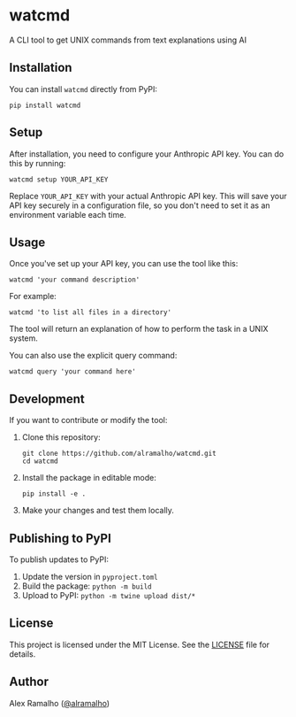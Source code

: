 # watcmd

A CLI tool to get UNIX commands from text explanations using AI

## Installation

You can install `watcmd` directly from PyPI:

```
pip install watcmd
```

## Setup

After installation, you need to configure your Anthropic API key. You can do this by running:

```
watcmd setup YOUR_API_KEY
```

Replace `YOUR_API_KEY` with your actual Anthropic API key. This will save your API key securely in a configuration file, so you don't need to set it as an environment variable each time.

## Usage

Once you've set up your API key, you can use the tool like this:

```
watcmd 'your command description'
```

For example:

```
watcmd 'to list all files in a directory'
```

The tool will return an explanation of how to perform the task in a UNIX system.

You can also use the explicit query command:

```
watcmd query 'your command here'
```

## Development

If you want to contribute or modify the tool:

1. Clone this repository:
   ```
   git clone https://github.com/alramalho/watcmd.git
   cd watcmd
   ```

2. Install the package in editable mode:
   ```
   pip install -e .
   ```

3. Make your changes and test them locally.

## Publishing to PyPI

To publish updates to PyPI:

1. Update the version in `pyproject.toml`
2. Build the package: `python -m build`
3. Upload to PyPI: `python -m twine upload dist/*`

## License

This project is licensed under the MIT License. See the [LICENSE](LICENSE.txt) file for details.

## Author

Alex Ramalho ([@alramalho](https://github.com/alramalho))